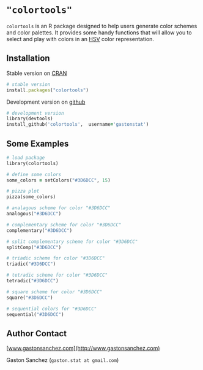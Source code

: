 # `"colortools"`

`colortools` is an R package designed to help users generate color schemes and color palettes. It provides some handy functions that will allow you to select and play with colors in an [HSV](http://en.wikipedia.org/wiki/HSL_and_HSV) color representation.

## Installation

Stable version on [CRAN](http://cran.r-project.org/web/packages/colortools/index.html)
```ruby
# stable version
install.packages("colortools")
```

Development version on [github](https://github.com/gastonstat/colortools)
```ruby 
# development version
library(devtools)
install_github('colortools',  username='gastonstat')
```

## Some Examples

```ruby
# load package
library(colortools)

# define some colors
some_colors = setColors("#3D6DCC", 15)

# pizza plot
pizza(some_colors)

# analagous scheme for color "#3D6DCC"
analogous("#3D6DCC")

# complementary scheme for color "#3D6DCC"
complementary("#3D6DCC")

# split complementary scheme for color "#3D6DCC"
splitComp("#3D6DCC")

# triadic scheme for color "#3D6DCC"
triadic("#3D6DCC")

# tetradic scheme for color "#3D6DCC"
tetradic("#3D6DCC")

# square scheme for color "#3D6DCC"
square("#3D6DCC")

# sequential colors for "#3D6DCC"
sequential("#3D6DCC")
```

## Author Contact

[www.gastonsanchez.com](http://www.gastonsanchez.com)

Gaston Sanchez (`gaston.stat at gmail.com`)
